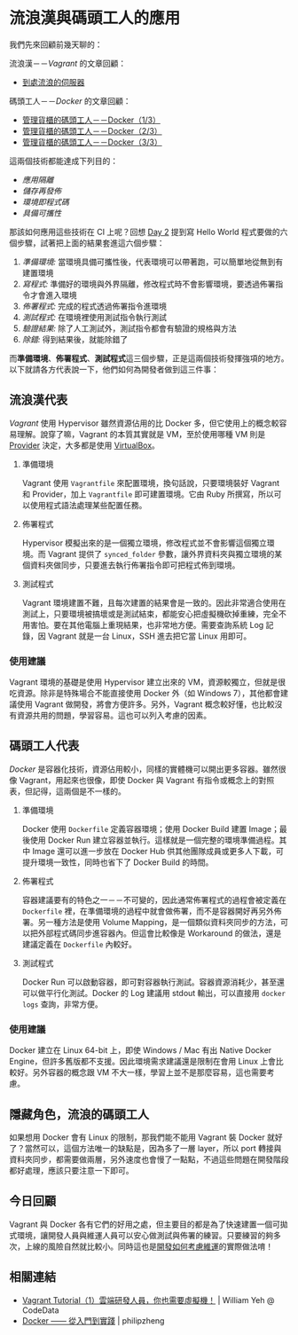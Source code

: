 # 流浪漢與碼頭工人的應用

我們先來回顧前幾天聊的：

流浪漢－－*Vagrant* 的文章回顧：

* [到處流浪的伺服器][Day 14]

碼頭工人－－*Docker* 的文章回顧：

* [管理貨櫃的碼頭工人－－Docker（1/3）][Day 15]
* [管理貨櫃的碼頭工人－－Docker（2/3）][Day 16]
* [管理貨櫃的碼頭工人－－Docker（3/3）][Day 17]

這兩個技術都能達成下列目的：

* *應用隔離*
* *儲存再發佈*
* *環境即程式碼*
* *具備可攜性*

那該如何應用這些技術在 CI 上呢？回想 [Day 2][] 提到寫 Hello World 程式要做的六個步驟，試著把上面的結果套進這六個步驟：

1. *準備環境:* 當環境具備可攜性後，代表環境可以帶著跑，可以簡單地從無到有建置環境
2. *寫程式:* 準備好的環境與外界隔離，修改程式時不會影響環境，要透過佈署指令才會進入環境
3. *佈署程式:* 完成的程式透過佈署指令進環境
4. *測試程式:* 在環境裡使用測試指令執行測試
5. *驗證結果:* 除了人工測試外，測試指令都會有驗證的規格與方法
6. *除錯:* 得到結果後，就能除錯了

而**準備環境**、**佈署程式**、**測試程式**這三個步驟，正是這兩個技術發揮強項的地方。以下就請各方代表說一下，他們如何為開發者做到這三件事：

## 流浪漢代表

*Vagrant* 使用 Hypervisor 雖然資源佔用的比 Docker 多，但它使用上的概念較容易理解。說穿了嘛，Vagrant 的本質其實就是 VM，至於使用哪種 VM 則是 [Provider][Vagrant Provider] 決定，大多都是使用 [VirtualBox][]。

1.  準備環境

    Vagrant 使用 `Vagrantfile` 來配置環境，換句話說，只要環境裝好 Vagrant 和 Provider，加上 `Vagrantfile` 即可建置環境。它由 Ruby 所撰寫，所以可以使用程式語法處理某些配置任務。

2.  佈署程式

    Hypervisor 模擬出來的是一個獨立環境，修改程式並不會影響這個獨立環境。而 Vagrant 提供了 `synced_folder` 參數，讓外界資料夾與獨立環境的某個資料夾做同步，只要進去執行佈署指令即可把程式佈到環境。

3.  測試程式

    Vagrant 環境建置不難，且每次建置的結果會是一致的。因此非常適合使用在測試上，只要環境被搞壞或是測試結束，都能安心把虛擬機砍掉重練，完全不用害怕。要在其他電腦上重現結果，也非常地方便。需要查詢系統 Log 記錄，因 Vagrant 就是一台 Linux，SSH 進去把它當 Linux 用即可。

### 使用建議

Vagrant 環境的基礎是使用 Hypervisor 建立出來的 VM，資源較獨立，但就是很吃資源。除非是特殊場合不能直接使用 Docker 外（如 Windows 7），其他都會建議使用 Vagrant 做開發，將會方便許多。另外，Vagrant 概念較好懂，也比較沒有資源共用的問題，學習容易。這也可以列入考慮的因素。

## 碼頭工人代表

*Docker* 是容器化技術，資源佔用較小，同樣的實體機可以開出更多容器。雖然很像 Vagrant，用起來也很像，即使 Docker 與 Vagrant 有指令或概念上的對照表，但記得，這兩個是不一樣的。

1.  準備環境

    Docker 使用 `Dockerfile` 定義容器環境；使用 Docker Build 建置 Image；最後使用 Docker Run 建立容器並執行。這樣就是一個完整的環境準備過程。其中 Image 還可以進一步放在 Docker Hub 供其他團隊成員或更多人下載，可提升環境一致性，同時也省下了 Docker Build 的時間。

2.  佈署程式

    容器建議要有的特色之一－－不可變的，因此通常佈署程式的過程會被定義在 `Dockerfile` 裡，在準備環境的過程中就會做佈署，而不是容器開好再另外佈署。另一種方法是使用 Volume Mapping，是一個類似資料夾同步的方法，可以把外部程式碼同步進容器內。但這會比較像是 Workaround 的做法，還是建議定義在 `Dockerfile` 內較好。

3.  測試程式

    Docker Run 可以啟動容器，即可對容器執行測試。容器資源消耗少，甚至還可以做平行化測試。Docker 的 Log 建議用 stdout 輸出，可以直接用 `docker logs` 查詢，非常方便。

### 使用建議

Docker 建立在 Linux 64-bit 上，即使 Windows / Mac 有出 Native Docker Engine，但許多舊版都不支援。因此環境需求建議還是限制在會用 Linux 上會比較好。另外容器的概念跟 VM 不大一樣，學習上並不是那麼容易，這也需要考慮。

## 隱藏角色，流浪的碼頭工人

如果想用 Docker 會有 Linux 的限制，那我們能不能用 Vagrant 裝 Docker 就好了？當然可以，這個方法唯一的缺點是，因為多了一層 layer，所以 port 轉接與資料夾同步，都需要做兩層，另外速度也會慢了一點點，不過這些問題在開發階段都好處理，應該只要注意一下即可。

## 今日回顧

Vagrant 與 Docker 各有它們的好用之處，但主要目的都是為了快速建置一個可拋式環境，讓開發人員與維運人員可以安心做測試與佈署的練習。只要練習的夠多次，上線的風險自然就比較小。同時這也是[開發如何考慮維運][Day 13]的實際做法唷！

## 相關連結

* [Vagrant Tutorial（1）雲端研發人員，你也需要虛擬機！](http://www.codedata.com.tw/social-coding/vagrant-tutorial-1-developer-and-vm) | William Yeh @ CodeData
* [Docker —— 從入門到實踐](https://www.gitbook.com/book/philipzheng/docker_practice) | philipzheng

[Vagrant Provider]: https://www.vagrantup.com/docs/providers/
[VirtualBox]: https://www.virtualbox.org/

[Day 2]: day02.md
[Day 13]: day13.md
[Day 14]: day14.md
[Day 15]: day15.md
[Day 16]: day16.md
[Day 17]: day17.md
